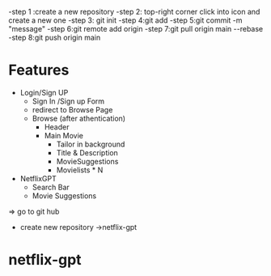 <!-- for pushing the file into github -->
-step 1 :create a new repository
-step 2: top-right corner click into icon and create a new one
-step 3: git init
-step 4:git add
-step 5:git commit -m "message"
-step 6:git remote add origin <copy and paste repository from git hub>
-step 7:git pull origin main --rebase
-step 8:git push origin main



# Features

- Login/Sign UP
   - Sign In /Sign up Form
   - redirect to Browse Page 
  - Browse (after athentication)
    - Header
    - Main Movie
       - Tailor in background
       - Title & Description
       - MovieSuggestions
       - Movielists * N
- NetflixGPT
  - Search Bar
  - Movie Suggestions

=> go to git hub
  - create new repository ->netflix-gpt

# netflix-gpt